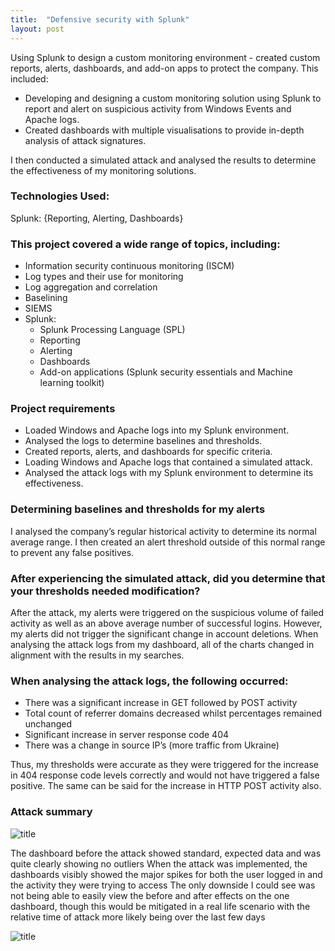```yaml
---
title:  "Defensive security with Splunk"
layout: post
---
```


Using Splunk to design a custom monitoring environment - created custom reports, alerts, dashboards, and add-on apps to protect the company. This included:
 
* Developing and designing a custom monitoring solution using Splunk to report and alert on suspicious activity from Windows Events and Apache logs. 
* Created dashboards with multiple visualisations to provide in-depth analysis of attack signatures.
 
I then conducted a simulated attack and analysed the results to determine the effectiveness of my monitoring solutions.

 
### Technologies Used: 
 
Splunk: {Reporting, Alerting, Dashboards} 
 
### This project covered a wide range of topics, including: 
 
* Information security continuous monitoring (ISCM) 
* Log types and their use for monitoring 
* Log aggregation and correlation 
* Baselining 
* SIEMS 
* Splunk: 
    * Splunk Processing Language (SPL) 
    * Reporting 
    * Alerting 
    * Dashboards 
    * Add-on applications (Splunk security essentials and Machine learning toolkit) 
 
### Project requirements
 
* Loaded Windows and Apache logs into my Splunk environment. 
* Analysed the logs to determine baselines and thresholds. 
* Created reports, alerts, and dashboards for specific criteria. 
* Loading Windows and Apache logs that contained a simulated attack.
* Analysed the attack logs with my Splunk environment to determine its effectiveness. 
 
### Determining baselines and thresholds for my alerts
 
I analysed the company’s regular historical activity to determine its normal average range. I then created an alert threshold outside of this normal range to prevent any false positives.
 
### After experiencing the simulated attack, did you determine that your thresholds needed modification? 
 
After the attack, my alerts were triggered on the suspicious volume of failed activity as well as an above average number of successful logins. However, my alerts did not trigger the significant change in account deletions. When analysing the attack logs from my dashboard, all of the charts changed in alignment with the results in my searches.
 
### When analysing the attack logs, the following occurred:
 
* There was a significant increase in GET followed by POST activity
* Total count of referrer domains decreased whilst percentages remained unchanged
* Significant increase in server response code 404
* There was a change in source IP’s (more traffic from Ukraine)
 
Thus, my thresholds were accurate as they were triggered for the increase in 404 response code levels correctly and would not have triggered a false positive. The same can be said for the increase in HTTP POST activity also.
 
### Attack summary

![title](/WindowsServerMonitoring.png)
 
The dashboard before the attack showed standard, expected data and was quite clearly showing no outliers
When the attack was implemented, the dashboards visibly showed the major spikes for both the user logged in and the activity they were trying to access
The only downside I could see was not being able to easily view the before and after effects on the one dashboard, though this would be mitigated in a real life scenario with the relative time of attack more likely being over the last few days

![title](/AnalysingAttacksDashboard.png)
